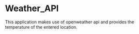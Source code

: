 # Weather_API
This application makes use of openweather api and provides the temperature of the entered location.
